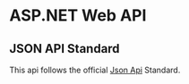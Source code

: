 # ASP.NET Web API

## JSON API Standard

This api follows the official [Json Api](https://jsonapi.org/) Standard.
